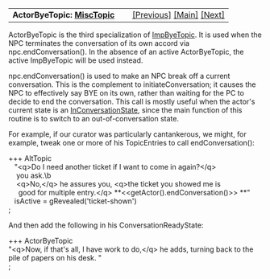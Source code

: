 ---
---
<table width="100%" data-border="0" data-cellspacing="0"
data-cellpadding="3" data-bgcolor="#C0C0C0">
<colgroup>
<col style="width: 50%" />
<col style="width: 50%" />
</colgroup>
<tbody>
<tr>
<td style="text-align: left;"><strong>ActorByeTopic: <a
href="misctopic.html">MiscTopic</a><br />
</strong></td>
<td style="text-align: right;"><a
href="boredbyetopic.html">[Previous]</a> <a
href="generalintroduction.html">[Main]</a> <a
href="hellogoodbyetopic.html">[Next]</a></td>
</tr>
</tbody>
</table>

  
ActorByeTopic is the third specialization of
[ImpByeTopic](impbyetopic.html). It is used when the NPC terminates the
conversation of its own accord via npc.endConversation(). In the absence
of an active ActorByeTopic, the active ImpByeTopic will be used
instead.  
  
npc.endConversation() is used to make an NPC break off a current
conversation. This is the complement to initiateConversation; it causes
the NPC to effectively say BYE on its own, rather than waiting for the
PC to decide to end the conversation. This call is mostly useful when
the actor's current state is an
[InConversationState](inconversationstate.html), since the main function
of this routine is to switch to an out-of-conversation state.  
  
For example, if our curator was particularly cantankerous, we might, for
example, tweak one or more of his TopicEntries to call
endConversation():  
  
+++ AltTopic  
   "\<q\>Do I need another ticket if I want to come in again?\</q\>  
    you ask.\b  
    \<q\>No,\</q\> he assures you, \<q\>the ticket you showed me is  
     good for multiple entry.\</q\> **\<\<getActor().endConversation()\>\> **"  
   isActive = gRevealed('ticket-shown')    
;  
  
And then add the following in his ConversationReadyState:  
  
+++ ActorByeTopic  
"\<q\>Now, if that's all, I have work to do,\</q\> he adds, turning back
to the  
pile of papers on his desk. "  
;  
  
